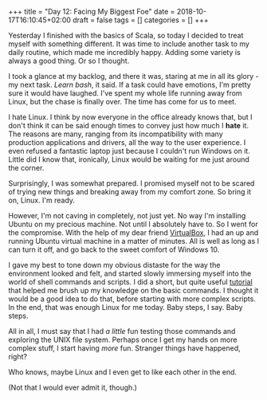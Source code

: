 +++
title = "Day 12: Facing My Biggest Foe"
date = 2018-10-17T16:10:45+02:00
draft = false
tags = []
categories = []
+++

Yesterday I finished with the basics of Scala, so today I decided to treat myself with something different. It was time to include another task to my daily routine, which made me incredibly happy. Adding some variety is always a good thing. Or so I thought.



I took a glance at my backlog, and there it was, staring at me in all its glory - my next task. _Learn bash_, it said. If a task could have emotions, I'm pretty sure it would have laughed. I've spent my whole life running away from Linux, but the chase is finally over. The time has come for us to meet.



I hate Linux. I think by now everyone in the office already knows that, but I don't think it can be said enough times to convey just how much I __hate__ it. The reasons are many, ranging from its incompatibility with many production applications and drivers, all the way to the user experience. I even refused a fantastic laptop just because I couldn't run Windows on it. Little did I know that, ironically, Linux would be waiting for me just around the corner.



Surprisingly, I was somewhat prepared. I promised myself not to be scared of trying new things and breaking away from my comfort zone. So bring it on, Linux. I'm ready.



However, I'm not caving in completely, not just yet. No way I'm installing Ubuntu on my precious machine. Not until I absolutely have to. So I went for the compromise. With the help of my dear friend [VirtualBox](https://www.virtualbox.org/), I had an up and running Ubuntu virtual machine in a matter of minutes. All is well as long as I can turn it off, and go back to the sweet comfort of Windows 10.



I gave my best to tone down my obvious distaste for the way the environment looked and felt, and started slowly immersing myself into the world of shell commands and scripts. I did a short, but quite useful [tutorial](http://linuxcommand.org/index.php) that helped me brush up my knowledge on the basic commands. I thought it would be a good idea to do that, before starting with more complex scripts. In the end, that was enough Linux for me today. Baby steps, I say. Baby steps.



All in all, I must say that I had _a little_ fun testing those commands and exploring the UNIX file system. Perhaps once I get my hands on more complex stuff, I start having _more_ fun. Stranger things have happened, right?



Who knows, maybe Linux and I even get to like each other in the end. 

(Not that I would ever admit it, though.)